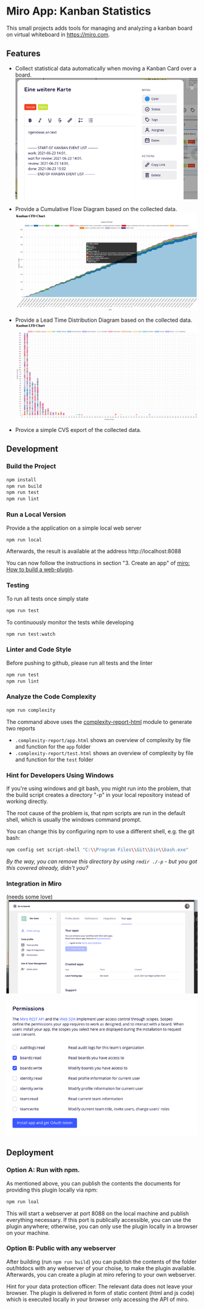 # Miro App: Kanban Statistics

This small projects adds tools for managing and analyzing a kanban board on virtual whiteboard in https://miro.com.


## Features
* Collect statistical data automatically when moving a Kanban Card over a board.
![Screenshot Example Kanban Statistics](doc/example_filled.png)

* Provide a Cumulative Flow Diagram based on the collected data. 
![Screenshot Example CFD](doc/example_cfd.png) 

* Provide a Lead Time Distribution Diagram based on the collected data. 
![Screenshot Example LTD](doc/example_ltd.png) 

* Provice a simple CVS export of the collected data.


## Development

### Build the Project

```sh
npm install
npm run build
npm run test
npm run lint
```

### Run a Local Version

Provide a the application on a simple local web server

```sh
npm run local
```

Afterwards, the result is available at the address http://localhost:8088

You can now follow the instructions in section "3. Create an app" of
[miro: How to build a web-plugin](https://developers.miro.com/v1.0/docs/create-your-app-in-miro).

### Testing

To run all tests once simply state

```sh
npm run test
```

To continuously monitor the tests while developing

```sh
npm run test:watch
```

### Linter and Code Style

Before pushing to github, please run all tests and the linter

```sh
npm run test
npm run lint
```

### Analyze the Code Complexity

```sh
npm run complexity
```

The command above uses the [complexity-report-html](https://github.com/igneel64/complexity-report-html) module to generate two reports

- `.complexity-report/app.html` shows an overview of complexity by file and function for the `app` folder
- `.complexity-report/test.html` shows an overview of complexity by file and function for the `test` folder

### Hint for Developers Using Windows

If you're using windows and git bash, you might run into the problem, that the build script creates a directory "-p" in your local repository instead of working directly.

The root cause of the problem is, that npm scripts are run in the default shell, which is usually the windows command prompt.

You can change this by configuring npm to use a different shell, e.g. the git bash:

```sh
npm config set script-shell "C:\\Program Files\\Git\\bin\\bash.exe"
```

*By the way, you can remove this directory by using `rmdir ./-p` - but you got this covered already, didn't you?*


### Integration in Miro
(needs some love)
![Screenshot miro](doc/miro_team_apps.png)

![Screenshot miro](doc/app_permissions.png)

## Deployment

### Option A: Run with npm.
As mentioned above, you can publish the contents the documents for providing this plugin locally via npm:

```bash
npm run loal
```

This will start a webserver at port 8088 on the local machine and publish everything necessary. If this port is publically accessible, you can use the plugin anywhere; otherwise, you can only use the plugin locally in a browser on your machine.


### Option B: Public with any webserver

After building (run `npm run build`) you can publish the contents of the folder out/htdocs with any webserver of your choise, to make the plugin available. Afterwards, you can create a plugin at miro refering to your own webserver.

Hint for your data protection officer: The relevant data does not leave your browser. The plugin is delivered in form of static content (html and js code) which is executed locally in your browser only accessing the API of miro.

